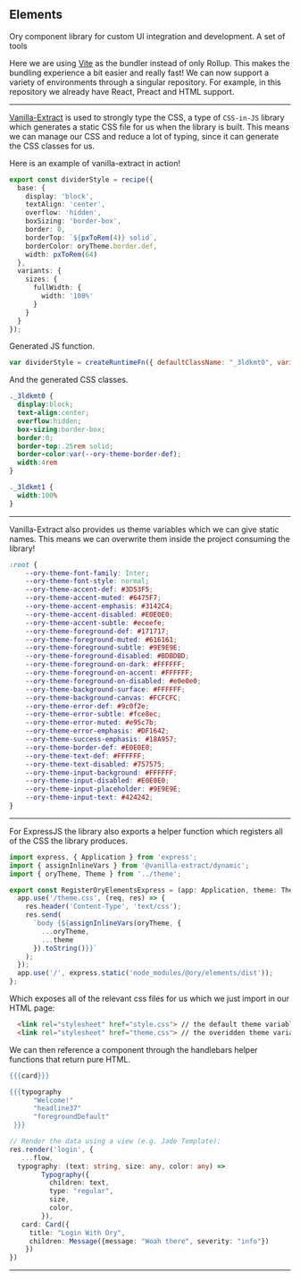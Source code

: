 ## Elements

Ory component library for custom UI integration and development. A set of tools 

Here we are using [Vite](https://vitejs.dev/) as the bundler instead of only Rollup. This makes the bundling experience a bit easier and really fast! We can now support a variety of environments through a singular repository. For example, in this repository we already have React, Preact and HTML support. 

---

[Vanilla-Extract](https://vanilla-extract.style/) is used to strongly type the CSS, a type of `CSS-in-JS` library which generates a static CSS file for us when the library is built. This means we can manage our CSS and reduce a lot of typing, since it can generate the CSS classes for us.

Here is an example of vanilla-extract in action!

```ts
export const dividerStyle = recipe({
  base: {
    display: 'block',
    textAlign: 'center',
    overflow: 'hidden',
    boxSizing: 'border-box',
    border: 0,
    borderTop: `${pxToRem(4)} solid`,
    borderColor: oryTheme.border.def,
    width: pxToRem(64)
  },
  variants: {
    sizes: {
      fullWidth: {
        width: '100%'
      }
    }
  }
});
```
Generated JS function.

```js
var dividerStyle = createRuntimeFn({ defaultClassName: "_3ldkmt0", variantClassNames: { sizes: { fullWidth: "_3ldkmt1" } }, defaultVariants: {}, compoundVariants: [] });
```

And the generated CSS classes.

```css
._3ldkmt0 {
  display:block;
  text-align:center;
  overflow:hidden;
  box-sizing:border-box;
  border:0;
  border-top:.25rem solid;
  border-color:var(--ory-theme-border-def);
  width:4rem
}

._3ldkmt1 {
  width:100%
}
```

---

Vanilla-Extract also provides us theme variables which we can give static names. This means we can overwrite them inside the project consuming the library!

```css
:root {
    --ory-theme-font-family: Inter;
    --ory-theme-font-style: normal;
    --ory-theme-accent-def: #3D53F5;
    --ory-theme-accent-muted: #6475F7;
    --ory-theme-accent-emphasis: #3142C4;
    --ory-theme-accent-disabled: #E0E0E0;
    --ory-theme-accent-subtle: #eceefe;
    --ory-theme-foreground-def: #171717;
    --ory-theme-foreground-muted: #616161;
    --ory-theme-foreground-subtle: #9E9E9E;
    --ory-theme-foreground-disabled: #BDBDBD;
    --ory-theme-foreground-on-dark: #FFFFFF;
    --ory-theme-foreground-on-accent: #FFFFFF;
    --ory-theme-foreground-on-disabled: #e0e0e0;
    --ory-theme-background-surface: #FFFFFF;
    --ory-theme-background-canvas: #FCFCFC;
    --ory-theme-error-def: #9c0f2e;
    --ory-theme-error-subtle: #fce8ec;
    --ory-theme-error-muted: #e95c7b;
    --ory-theme-error-emphasis: #DF1642;
    --ory-theme-success-emphasis: #18A957;
    --ory-theme-border-def: #E0E0E0;
    --ory-theme-text-def: #FFFFFF;
    --ory-theme-text-disabled: #757575;
    --ory-theme-input-background: #FFFFFF;
    --ory-theme-input-disabled: #E0E0E0;
    --ory-theme-input-placeholder: #9E9E9E;
    --ory-theme-input-text: #424242;
}
```

---

For ExpressJS the library also exports a helper function which registers all of the CSS the library produces.

```ts
import express, { Application } from 'express';
import { assignInlineVars } from '@vanilla-extract/dynamic';
import { oryTheme, Theme } from '../theme';

export const RegisterOryElementsExpress = (app: Application, theme: Theme) => {
  app.use('/theme.css', (req, res) => {
    res.header('Content-Type', 'text/css');
    res.send(
      `body {${assignInlineVars(oryTheme, {
        ...oryTheme,
        ...theme
      }).toString()}}`
    );
  });
  app.use('/', express.static('node_modules/@ory/elements/dist'));
};
```

Which exposes all of the relevant css files for us which we just import in our HTML page:

```html
  <link rel="stylesheet" href="style.css"> // the default theme variables
  <link rel="stylesheet" href="theme.css"> // the overidden theme variables
```

We can then reference a component through the handlebars helper functions that return pure HTML.

```handlebars
{{{card}}}

{{{typography
      "Welcome!"
      "headline37"
      "foregroundDefault"
 }}}
```

```ts
// Render the data using a view (e.g. Jade Template):
res.render('login', {
   ...flow,
  typography: (text: string, size: any, color: any) =>
        Typography({
          children: text,
          type: "regular",
          size,
          color,
        }),
   card: Card({
     title: "Login With Ory",
     children: Message({message: "Woah there", severity: "info"})
    })
})
```

---